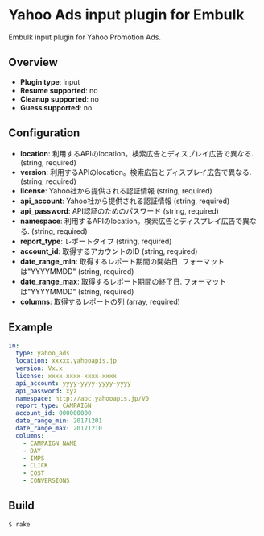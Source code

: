 # Yahoo Ads input plugin for Embulk
Embulk input plugin for Yahoo Promotion Ads.

## Overview
* **Plugin type**: input
* **Resume supported**: no
* **Cleanup supported**: no
* **Guess supported**: no

## Configuration
- **location**: 利用するAPIのlocation。検索広告とディスプレイ広告で異なる. (string, required)
- **version**: 利用するAPIのlocation。検索広告とディスプレイ広告で異なる. (string, required)
- **license**: Yahoo社から提供される認証情報 (string, required)
- **api_account**: Yahoo社から提供される認証情報 (string, required)
- **api_password**: API認証のためのパスワード (string, required)
- **namespace**: 利用するAPIのlocation。検索広告とディスプレイ広告で異なる. (string, required)
- **report_type**: レポートタイプ (string, required)
- **account_id**: 取得するアカウントのID (string, required)
- **date_range_min**: 取得するレポート期間の開始日. フォーマットは"YYYYMMDD" (string, required)
- **date_range_max**: 取得するレポート期間の終了日. フォーマットは"YYYYMMDD" (string, required)
- **columns**: 取得するレポートの列 (array, required)

## Example
```yaml
in:
  type: yahoo_ads
  location: xxxxx.yahooapis.jp
  version: Vx.x
  license: xxxx-xxxx-xxxx-xxxx
  api_account: yyyy-yyyy-yyyy-yyyy
  api_password: xyz
  namespace: http://abc.yahooapis.jp/V0
  report_type: CAMPAIGN
  account_id: 000000000
  date_range_min: 20171201
  date_range_max: 20171210
  columns:
    - CAMPAIGN_NAME
    - DAY
    - IMPS
    - CLICK
    - COST
    - CONVERSIONS
```


## Build
```
$ rake
```
